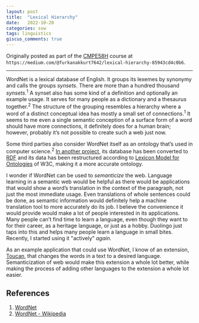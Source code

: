 ```yaml
---
layout: post
title:  "Lexical Hierarchy"
date:   2022-10-20
categories: ssw
tags: linguistics
giscus_comments: true
---
```


Originally posted as part of the [CMPE58H](https://cmpe.boun.edu.tr/courses/cmpe58h) course at `https://medium.com/@furkanakkurt7642/lexical-hierarchy-85943cd4c0b6`.

---

WordNet is a lexical database of English. It groups its lexemes by synonymy and calls the groups _synsets_. There are more than a hundred thousand _synsets_.<sup>1</sup> A synset also has some kind of a definition and optionally an example usage. It serves for many people as a dictionary and a thesaurus together.<sup>2</sup> The structure of the grouping resembles a hierarchy where a word of a distinct conceptual idea has mostly a small set of connections.<sup>1</sup> It seems to me even a single semantic conception of a surface form of a word should have more connections, it definitely does for a human brain; however, probably it’s not possible to create such a web just now.

Some third parties also consider WordNet itself as an ontology that’s used in computer science.<sup>2</sup> [In another project](http://wordnet-rdf.princeton.edu/about), its database has been converted to [RDF](https://www.w3.org/RDF/) and its data has been restructured according to [Lexicon Model for Ontologies](https://www.w3.org/2016/05/ontolex/) of W3C, making it a more accurate ontology.

I wonder if WordNet can be used to _semanticize_ the web. Language learning in a semantic web would be helpful as there would be applications that would show a word’s translation in the context of the paragraph, not just the most immediate usage. Even translations of whole sentences could be done, as semantic information would definitely help a machine translation tool to more accurately do its job. I believe the convenience it would provide would make a lot of people interested in its applications. Many people can’t find time to learn a language, even though they want to for their career, as a heritage language, or just as a hobby. Duolingo just taps into this and helps many people learn a language in small bites. Recently, I started using it "actively" _again_.

As an example application that could use WordNet, I know of an extension, [Toucan](https://jointoucan.com/), that changes the words in a text to a desired language. Semanticization of web would make this extension a whole lot better, while making the process of adding other languages to the extension a whole lot easier.

## References

1. [WordNet](https://wordnet.princeton.edu/)
2. [WordNet - Wikipedia](https://en.wikipedia.org/wiki/WordNet)
